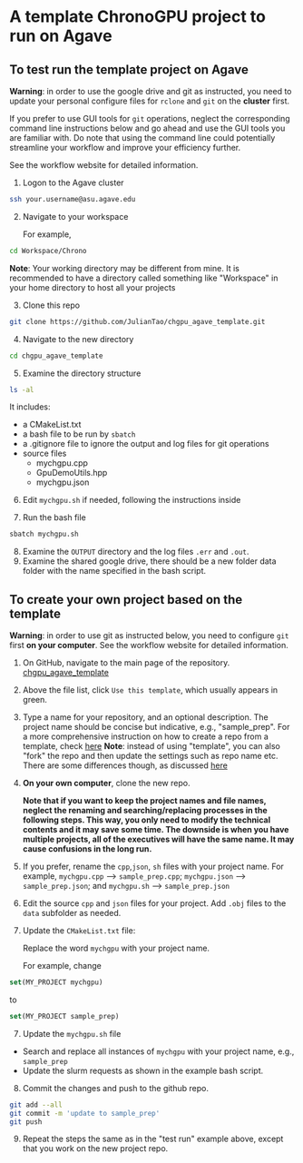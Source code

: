 # A template ChronoGPU project to run on Agave

## To test run the template project on Agave

**Warning**: in order to use the google drive and git as instructed, you need to update your personal configure files for `rclone` and `git` on the **cluster**  first. 

If you prefer to use GUI tools for `git` operations, neglect the corresponding command line instructions below and go ahead and use the GUI tools you are familiar with. Do note that using the command line could potentially streamline your workflow and improve your efficiency further.

See the workflow website for detailed information.

1. Logon to the Agave cluster

```bash
ssh your.username@asu.agave.edu
```

2. Navigate to your workspace

   For example,

```bash
cd Workspace/Chrono
```

**Note**: Your working directory may be different from mine. It is recommended to have a directory called something like "Workspace" in your home directory to host all your projects

3. Clone this repo

```bash
git clone https://github.com/JulianTao/chgpu_agave_template.git
```

4. Navigate to the new directory

```bash
cd chgpu_agave_template
```
5. Examine the directory structure

```bash
ls -al
```
   It includes:

   * a CMakeList.txt
   * a bash file to be run by `sbatch`
   * a .gitignore file to ignore the output and log files for git operations
   * source files 
     * mychgpu.cpp
     * GpuDemoUtils.hpp
     * mychgpu.json
6. Edit `mychgpu.sh` if needed, following the instructions inside

8. Run the bash file

```bash
sbatch mychgpu.sh
```
8. Examine the `OUTPUT` directory and the log files `.err` and `.out`.
9. Examine the shared google drive, there should be a new folder data folder with the name specified in the bash script. 

## To create your own project based on the template 

**Warning**: in order to use git as instructed below, you need to configure `git` first **on your computer**. See the workflow website for detailed information.
1. On GitHub, navigate to the main page of the repository. [chgpu_agave_template](https://github.com/JulianTao/chgpu_agave_template) 
2. Above the file list, click `Use this template`, which usually appears in green.
4. Type a name for your repository, and an optional description. The project name should be concise but indicative, e.g., "sample_prep". For a more comprehensive instruction on how to create a repo from a template, check [here](https://docs.github.com/en/repositories/creating-and-managing-repositories/creating-a-repository-from-a-template) 
**Note**: instead of using "template", you can also "fork" the repo and then update the settings such as repo name etc. There are some differences though, as discussed [here](https://docs.github.com/en/repositories/creating-and-managing-repositories/creating-a-repository-from-a-template) 

6. **On your own computer**, clone the new repo. 

   **Note that if you want to keep the project names and file names, neglect the renaming and searching/replacing processes in the following steps. This way, you only need to modify the technical contents and it may save some time. The downside is when you have multiple projects, all of the executives will have the same name. It may cause confusions in the long run.**

7. If you prefer, rename the `cpp`,`json`, `sh` files with your project name. 
   For example, `mychgpu.cpp` --> `sample_prep.cpp`; `mychgpu.json` --> `sample_prep.json`; and `mychgpu.sh` --> `sample_prep.json`
8. Edit the source `cpp` and `json` files for your project. Add `.obj` files to the `data` subfolder as needed.
9. Update the `CMakeList.txt` file:

   Replace the word `mychgpu` with your project name.

   For example, change

```CMake
set(MY_PROJECT mychgpu)
```
to

```CMake
set(MY_PROJECT sample_prep)
```
7. Update the `mychgpu.sh` file

  * Search and replace all instances of `mychgpu` with your project name, e.g., `sample_prep`
  * Update the slurm requests as shown in the example bash script.

8. Commit the changes and push to the github repo.

```bash
git add --all
git commit -m 'update to sample_prep'
git push
```
9. Repeat the steps the same as in the "test run" example above, except that you work on the new project repo.









